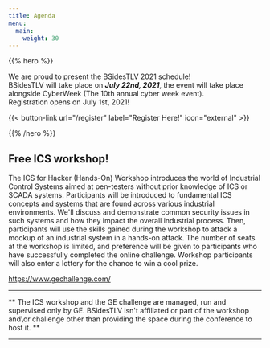 ```yaml
---
title: Agenda
menu:
  main:
    weight: 30
---
```


{{% hero %}}

We are proud to present the BSidesTLV 2021 schedule!  
BSidesTLV will take place on **_July 22nd, 2021_**, the event will take place alongside CyberWeek (The 10th annual cyber week event).  
Registration opens on July 1st, 2021!

{{< button-link
	url="/register"
	label="Register Here!"
	icon="external" >}}


{{% /hero %}}

## Free ICS workshop!
The ICS for Hacker (Hands-On) Workshop introduces the world of Industrial Control Systems aimed at pen-testers without prior knowledge of ICS or SCADA systems. Participants will be introduced to fundamental ICS concepts and systems that are found across various industrial environments. We'll discuss and demonstrate common security issues in such systems and how they impact the overall industrial process. Then, participants will use the skills gained during the workshop to attack a mockup of an industrial system in a hands-on attack. The number of seats at the workshop is limited, and preference will be given to participants who have successfully completed the online challenge. Workshop participants will also enter a lottery for the chance to win a cool prize.

https://www.gechallenge.com/

---

** The ICS workshop and the GE challenge are managed, run and supervised only by GE. BSidesTLV isn't affiliated or part of the workshop and\or challenge other than providing the space during the conference to host it. **

---
